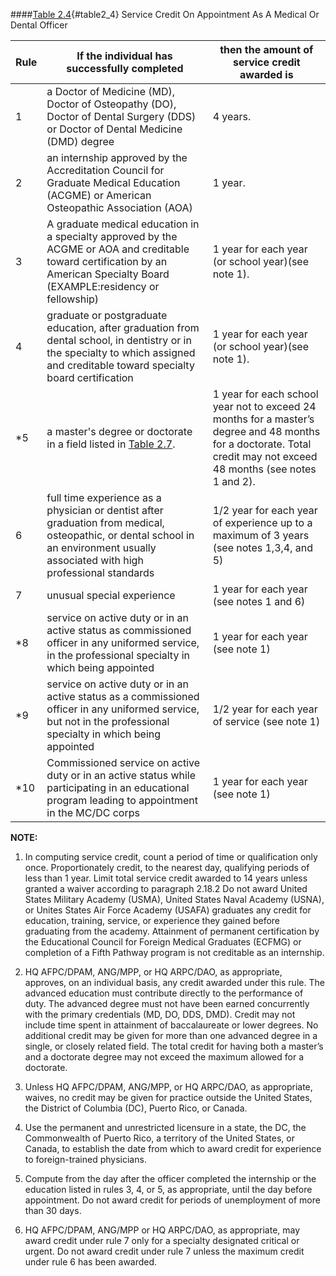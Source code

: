 ####[Table 2.4](#table2_4){#table2_4} Service Credit On Appointment As A Medical Or Dental Officer

| Rule | If the individual has successfully completed                                                                                                                                    | then the amount of service credit awarded is                                                                                                                        |
|------|-----------------------------------------------------------------------------------------------------------------------------------------------------------------------------------|---------------------------------------------------------------------------------------------------------------------------------------------------------------------|
| 1    | a Doctor of Medicine (MD), Doctor of Osteopathy (DO), Doctor of Dental Surgery (DDS) or Doctor of Dental Medicine (DMD) degree                                                    | 4 years.                                                                                                                                                            |
| 2    | an internship approved by the Accreditation Council for Graduate Medical Education (ACGME) or American Osteopathic Association (AOA)                                              | 1 year.                                                                                                                                                              |
| 3    | A graduate medical education in a specialty approved by the ACGME or AOA and creditable toward certification by an American Specialty Board (EXAMPLE:residency or fellowship)     | 1 year for each year (or school year)(see note 1).                                                                                                                  |
| 4    | graduate or postgraduate education, after graduation from dental school, in dentistry or in the specialty to which assigned and creditable toward specialty board certification   | 1 year for each year (or school year)(see note 1).                                                                                                                  |
| *5   | a master's degree or doctorate in a field listed in [Table 2.7](#table2_7).                                                                                                                    | 1 year for each school year not to exceed 24 months for a master’s degree and 48 months for a doctorate. Total credit may not exceed 48 months (see notes 1 and 2). |
| 6    | full time experience as a physician or dentist after graduation from medical, osteopathic, or dental school in an environment usually associated with high professional standards | 1/2 year for each year of experience up to a maximum of 3 years (see notes 1,3,4, and 5)                                                                              |
| 7    | unusual special experience                                                                                                                                                        | 1 year for each year (see notes 1 and 6)                                                                                                                            |
| *8   | service on active duty or in an active status as commissioned officer in any uniformed service, in the professional specialty in which being appointed                            | 1 year for each year (see note 1)                                                                                                                                   |
| *9   | service on active duty or in an active status as a commissioned officer in any uniformed service, but not in the professional specialty in which being appointed                  | 1/2 year for each year of service (see note 1)                                                                                                                        |
| *10  | Commissioned service on active duty or in an active status while participating in an educational program leading to appointment in the MC/DC corps                                | 1 year for each year (see note 1)                                                                                                                                   |

**NOTE:**

1. In computing service credit, count a period of time or qualification only once. Proportionately credit, to the nearest day, qualifying periods of less than 1 year. Limit total service credit awarded to 14 years unless granted a waiver according to paragraph 2.18.2 Do not award United States Military Academy (USMA), United States Naval Academy (USNA), or Unites States Air Force Academy (USAFA) graduates any credit for education, training, service, or experience they gained before graduating from the academy. Attainment of permanent certification by the Educational Council for Foreign Medical Graduates (ECFMG) or completion of a Fifth Pathway program is not creditable as an internship.

2. HQ AFPC/DPAM, ANG/MPP, or HQ ARPC/DAO, as appropriate, approves, on an individual basis, any credit awarded under this rule. The advanced education must contribute directly to the performance of duty. The advanced degree must not have been earned concurrently with the primary credentials (MD, DO, DDS, DMD). Credit may not include time spent in attainment of baccalaureate or lower degrees. No additional credit may be given for more than one advanced degree in a single, or closely related field. The total credit for having both a master’s and a doctorate degree may not exceed the maximum allowed for a doctorate.

3. Unless HQ AFPC/DPAM, ANG/MPP, or HQ ARPC/DAO, as appropriate, waives, no credit may be given for practice outside the United States, the District of Columbia (DC), Puerto Rico, or Canada.

4. Use the permanent and unrestricted licensure in a state, the DC, the Commonwealth of Puerto Rico, a territory of the United States, or Canada, to establish the date from which to award credit for experience to foreign-trained physicians.

5. Compute from the day after the officer completed the internship or the education listed in rules 3, 4, or 5, as appropriate, until the day before appointment. Do not award credit for periods of unemployment of more than 30 days.

6. HQ AFPC/DPAM, ANG/MPP or HQ ARPC/DAO, as appropriate, may award credit under rule 7 only for a specialty designated critical or urgent. Do not award credit under rule 7 unless the maximum credit under rule 6 has been awarded.

